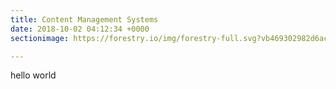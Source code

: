 ```yaml
---
title: Content Management Systems
date: 2018-10-02 04:12:34 +0000
sectionimage: https://forestry.io/img/forestry-full.svg?vb469302982d6ac955516b9abb7daacc0

---
```

hello world
